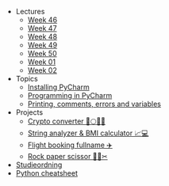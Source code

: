 - Lectures
  - [Week 46](lectures/week-46.md)
  - [Week 47](lectures/week-47.md)
  - [Week 48](lectures/week-48.md)
  - [Week 49](lectures/week-49.md)
  - [Week 50](lectures/week-50.md)
  - [Week 01](lectures/week-01.md)
  - [Week 02](lectures/week-02.md)
- Topics
  - [Installing PyCharm](topics/installing-pycharm.md)
  - [Programming in PyCharm](topics/programming-in-pycharm.md)
  - [Printing, comments, errors and variables](topics/print-comments-errors-variables.md) 
- Projects
  - [Crypto converter 🚀🌕💎🙌](projects/crypto-converter.md)
  - [String analyzer & BMI calculator 📈💻](projects/string-analyzer-bmi.md)
  - [Flight booking fullname ✈️](projects/flight-booking-fullname.md)
  - [Rock paper scissor 🤘🔖✂](projects/rock-paper-scissor.md)
- [Studieordning](https://kompetence.kea.dk/studieordninger/AU_i_Informationsteknologi_2018_08_2019_04.pdf)
- [Python cheatsheet](https://kea-fronter.itslearning.com/LearningToolElement/ViewLearningToolElement.aspx?LearningToolElementId=938377)

